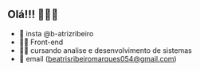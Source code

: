 ## Olá!!! 🤎🤎🤎
- 🤎 insta @b-atrizribeiro
- 👩‍💻 Front-end
- 👩‍💻 cursando analise e desenvolvimento de sistemas
- 💌 email (beatrisribeiromarques054@gmail.com)


